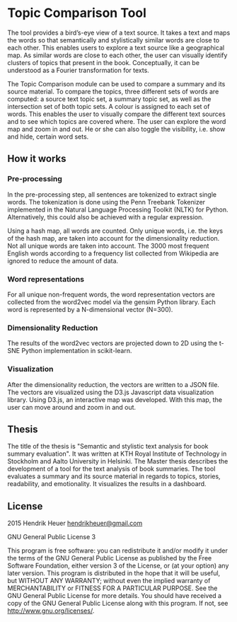 # Topic Comparison Tool

The tool provides a bird’s-eye view of a text source. It takes a text and maps the words so that semantically and stylistically similar words are close to each other. This enables users to explore a text source like a geographical map. As similar words are close to each other, the user can visually identify clusters of topics that present in the book. Conceptually, it can be understood as a Fourier transformation for texts.

The Topic Comparison module can be used to compare a summary and its source material. To compare the topics, three different sets of words are computed: a source text topic set, a summary topic set, as well as the intersection set of both topic sets. A colour is assigned to each set of words. This enables the user to visually compare the different text sources and to see which topics are covered where. The user can explore the word map and zoom in and out. He or she can also toggle the visibility, i.e. show and hide, certain word sets.

## How it works


### Pre-processing 

In the pre-processing step, all sentences are tokenized to extract single words. The tokenization is done using the Penn Treebank Tokenizer implemented in the Natural Language Processing Toolkit (NLTK) for Python. Alternatively, this could also be achieved with a regular expression.

Using a hash map, all words are counted. Only unique words, i.e. the keys of the hash map, are taken into account for the dimensionality reduction. Not all unique words are taken into account. The 3000 most frequent English words according to a frequency list collected from Wikipedia are ignored to reduce the amount of data.

### Word representations

For all unique non-frequent words, the word representation vectors are collected from the word2vec model via the gensim Python library. Each word is represented by a N-dimensional vector (N=300).

### Dimensionality Reduction 

The results of the word2vec vectors are projected down to 2D using the t-SNE Python implementation in scikit-learn.

### Visualization

After the dimensionality reduction, the vectors are written to a JSON file. The vectors are visualized using the D3.js Javascript data visualization library. Using D3.js, an interactive map was developed. With this map, the user can move around and zoom in and out.

## Thesis

The title of the thesis is "Semantic and stylistic text analysis for book summary evaluation". It was written at KTH Royal Institute of Technology in Stockholm and Aalto University in Helsinki. The Master thesis describes the development of a tool for the text analysis of book summaries. The tool evaluates a summary and its source material in regards to topics, stories, readability, and emotionality. It visualizes the results in a dashboard.

## License

2015 Hendrik Heuer hendrikheuer@gmail.com

GNU General Public License 3

This program is free software: you can redistribute it and/or modify it under the terms of the GNU General Public License as published by the Free Software Foundation, either version 3 of the License, or (at your option) any later version. This program is distributed in the hope that it will be useful, but WITHOUT ANY WARRANTY; without even the implied warranty of MERCHANTABILITY or FITNESS FOR A PARTICULAR PURPOSE. See the GNU General Public License for more details. You should have received a copy of the GNU General Public License along with this program. If not, see http://www.gnu.org/licenses/.
